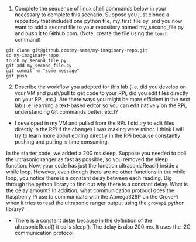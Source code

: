 1. Complete the sequence of linux shell commands below in your necessary to complete this scenario. Suppose you just cloned a repository that included one python file, my_first_file.py, and you now want to add a second file to your repository named my_second_file.py and push it to Github.com. (Note: create the file using the `touch` command)
```	
git clone git@github.com:my-name/my-imaginary-repo.git
cd my-imaginary-repo
touch my_second_file.py
git add my_second_file.py
git commit -m "some message"
git push
```

2. Describe the workflow you adopted for this lab (i.e. did you develop on your VM and push/pull to get code to your RPi, did you edit files directly on your RPi, etc.).  Are there ways you might be more efficient in the next lab (i.e. learning a text-based editor so you can edit natively on the RPi, understanding Git commands better, etc.)?
- I developed in my VM and pulled from the RPi. I did try to edit files directly in the RPi if the changes I was making were minor. I think I will try to learn more about editing directly in the RPi because constantly pushing and pulling is time consuming.

In the starter code, we added a 200 ms sleep. Suppose you needed to poll the ultrasonic ranger as fast as possible, so you removed the sleep function. Now, your code has just the function ultrasonicRead() inside a while loop. However, even though there are no other functions in the while loop, you notice there is a constant delay between each reading. Dig through the python library to find out why there is a constant delay. What is the delay amount? In addition, what communication protocol does the Raspberry Pi use to communicate with the Atmega328P on the GrovePi when it tries to read the ultrasonic ranger output using the `grovepi` python library?
- There is a constant delay because in the definition of the ultrasonicRead() it calls sleep(). The delay is also 200 ms. It uses the I2C communication protocol.